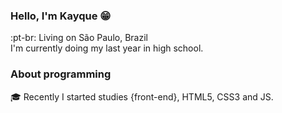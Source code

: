 ### Hello, I'm Kayque :grin:

:pt-br: Living on São Paulo, Brazil </br>
I'm currently doing my last year in high school.

### About programming

:mortar_board: Recently I started studies {front-end}, HTML5, CSS3 and JS.
